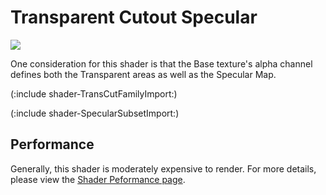 Transparent Cutout Specular
===========================


![](http://docwiki.hq.unity3d.com/uploads/Main/Shaders./Shader-TransCutoutSpec.png)  

One consideration for this shader is that the Base texture's alpha channel defines both the Transparent areas as well as the Specular Map.

(:include shader-TransCutFamilyImport:)

(:include shader-SpecularSubsetImport:)

Performance
-----------


Generally, this shader is moderately expensive to render.  For more details, please view the [Shader Peformance page](shader-Performance.html).
